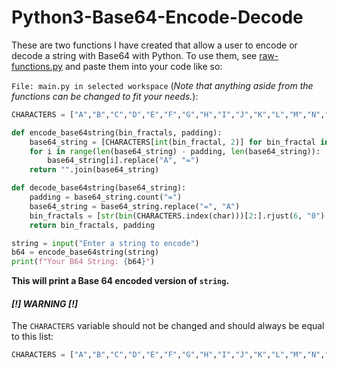 # Python3-Base64-Encode-Decode

These are two functions I have created that allow a user to encode or decode a string with Base64 with Python. 
To use them, see [raw-functions.py](raw-functions.py) and paste them into your code like so:

`File: main.py in selected workspace` (*Note that anything aside from the functions can be changed to fit your needs.*):
```py
CHARACTERS = ["A","B","C","D","E","F","G","H","I","J","K","L","M","N","O","P","Q","R","S","T","U","V","W","X","Y","Z","a","b","c","d","e","f","g","h","i","j","k","l","m","n","o","p","q","r","s","t","u","v","w","x","y","z","0","1","2","3","4","5","6","7","8","9","+","/"]

def encode_base64string(bin_fractals, padding):
    base64_string = [CHARACTERS[int(bin_fractal, 2)] for bin_fractal in bin_fractals]
    for i in range(len(base64_string) - padding, len(base64_string)):
        base64_string[i].replace("A", "=")
    return "".join(base64_string)

def decode_base64string(base64_string):
    padding = base64_string.count("=")
    base64_string = base64_string.replace("=", "A")
    bin_fractals = [str(bin(CHARACTERS.index(char)))[2:].rjust(6, "0") for char in base64_string]
    return bin_fractals, padding

string = input("Enter a string to encode")
b64 = encode_base64string(string)
print(f"Your B64 String: {b64}")
```
**This will print a Base 64 encoded version of `string`.**

#### ***[!] WARNING [!]***

The `CHARACTERS` variable should not be changed and should always be equal to this list:
```py
CHARACTERS = ["A","B","C","D","E","F","G","H","I","J","K","L","M","N","O","P","Q","R","S","T","U","V","W","X","Y","Z","a","b","c","d","e","f","g","h","i","j","k","l","m","n","o","p","q","r","s","t","u","v","w","x","y","z","0","1","2","3","4","5","6","7","8","9","+","/"]
```